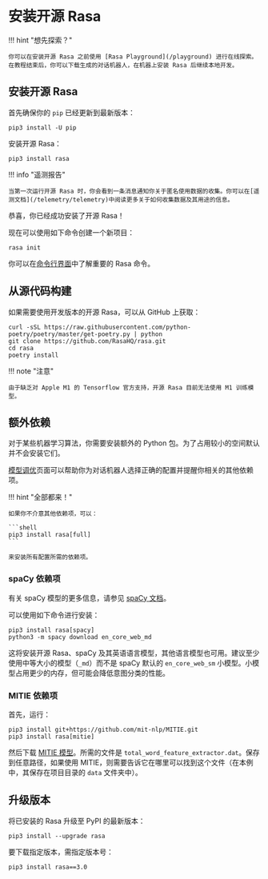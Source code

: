 # 安装开源 Rasa

!!! hint "想先探索？"

    你可以在安装开源 Rasa 之前使用 [Rasa Playground](/playground) 进行在线探索。在教程结束后，你可以下载生成的对话机器人，在机器上安装 Rasa 后继续本地开发。

## 安装开源 Rasa

首先确保你的 `pip` 已经更新到最新版本：

```shell
pip3 install -U pip
```

安装开源 Rasa：

```shell
pip3 install rasa
```

!!! info "遥测报告"

    当第一次运行开源 Rasa 时，你会看到一条消息通知你关于匿名使用数据的收集。你可以在[遥测文档](/telemetry/telemetry)中阅读更多关于如何收集数据及其用途的信息。

恭喜，你已经成功安装了开源 Rasa！

现在可以使用如下命令创建一个新项目：

```shell
rasa init
```

你可以在[命令行界面](/command-line-interface)中了解重要的 Rasa 命令。

## 从源代码构建

如果需要使用开发版本的开源 Rasa，可以从 GitHub 上获取：

```shell
curl -sSL https://raw.githubusercontent.com/python-poetry/poetry/master/get-poetry.py | python
git clone https://github.com/RasaHQ/rasa.git
cd rasa
poetry install
```

!!! note "注意"

    由于缺乏对 Apple M1 的 Tensorflow 官方支持，开源 Rasa 目前无法使用 M1 训练模型。

## 额外依赖

对于某些机器学习算法，你需要安装额外的 Python 包。为了占用较小的空间默认并不会安装它们。

[模型调优](/tuning-your-model)页面可以帮助你为对话机器人选择正确的配置并提醒你相关的其他依赖项。

!!! hint "全部都来！"

    如果你不介意其他依赖项，可以：

    ```shell
    pip3 install rasa[full]
    ```

    来安装所有配置所需的依赖项。

### spaCy 依赖项

有关 spaCy 模型的更多信息，请参见 [spaCy 文档](https://spacy.io/usage/models)。

可以使用如下命令进行安装：

```shell
pip3 install rasa[spacy]
python3 -m spacy download en_core_web_md
```

这将安装开源 Rasa、spaCy 及其英语语言模型，其他语言模型也可用。建议至少使用中等大小的模型（`_md`）而不是 spaCy 默认的 `en_core_web_sm` 小模型。小模型占用更少的内存，但可能会降低意图分类的性能。

### MITIE 依赖项

首先，运行：

```shelll
pip3 install git+https://github.com/mit-nlp/MITIE.git
pip3 install rasa[mitie]
```

然后下载 [MITIE 模型](https://github.com/mit-nlp/MITIE/releases/download/v0.4/MITIE-models-v0.2.tar.bz2)。所需的文件是 `total_word_feature_extractor.dat`。保存到任意路径，如果使用 MITIE，则需要告诉它在哪里可以找到这个文件（在本例中，其保存在项目目录的 `data` 文件夹中）。

## 升级版本

将已安装的 Rasa 升级至 PyPI 的最新版本：

```shell
pip3 install --upgrade rasa
```

要下载指定版本，需指定版本号：

```shell
pip3 install rasa==3.0
```
